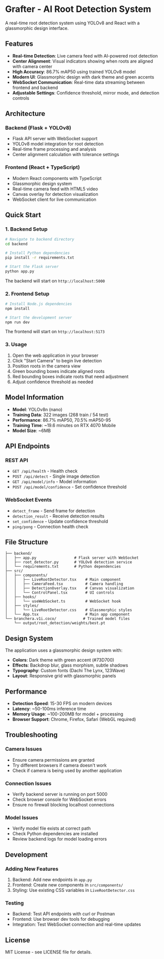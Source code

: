 # Grafter - AI Root Detection System

A real-time root detection system using YOLOv8 and React with a glassmorphic design interface.

## Features

- **Real-time Detection**: Live camera feed with AI-powered root detection
- **Center Alignment**: Visual indicators showing when roots are aligned with camera center
- **High Accuracy**: 86.7% mAP50 using trained YOLOv8 model
- **Modern UI**: Glassmorphic design with dark theme and green accents
- **WebSocket Communication**: Real-time data streaming between frontend and backend
- **Adjustable Settings**: Confidence threshold, mirror mode, and detection controls

## Architecture

### Backend (Flask + YOLOv8)
- Flask API server with WebSocket support
- YOLOv8 model integration for root detection
- Real-time frame processing and analysis
- Center alignment calculation with tolerance settings

### Frontend (React + TypeScript)
- Modern React components with TypeScript
- Glassmorphic design system
- Real-time camera feed with HTML5 video
- Canvas overlay for detection visualization
- WebSocket client for live communication

## Quick Start

### 1. Backend Setup

```bash
# Navigate to backend directory
cd backend

# Install Python dependencies
pip install -r requirements.txt

# Start the Flask server
python app.py
```

The backend will start on `http://localhost:5000`

### 2. Frontend Setup

```bash
# Install Node.js dependencies
npm install

# Start the development server
npm run dev
```

The frontend will start on `http://localhost:5173`

### 3. Usage

1. Open the web application in your browser
2. Click "Start Camera" to begin live detection
3. Position roots in the camera view
4. Green bounding boxes indicate aligned roots
5. Red bounding boxes indicate roots that need adjustment
6. Adjust confidence threshold as needed

## Model Information

- **Model**: YOLOv8n (nano)
- **Training Data**: 322 images (268 train / 54 test)
- **Performance**: 86.7% mAP50, 70.5% mAP50-95
- **Training Time**: ~19.6 minutes on RTX 4070 Mobile
- **Model Size**: ~6MB

## API Endpoints

### REST API
- `GET /api/health` - Health check
- `POST /api/detect` - Single image detection
- `GET /api/model/info` - Model information
- `POST /api/model/confidence` - Set confidence threshold

### WebSocket Events
- `detect_frame` - Send frame for detection
- `detection_result` - Receive detection results
- `set_confidence` - Update confidence threshold
- `ping/pong` - Connection health check

## File Structure

```
├── backend/
│   ├── app.py                 # Flask server with WebSocket
│   ├── root_detector.py       # YOLOv8 detection service
│   └── requirements.txt       # Python dependencies
├── src/
│   ├── components/
│   │   ├── LiveRootDetector.tsx    # Main component
│   │   ├── CameraFeed.tsx          # Camera handling
│   │   ├── DetectionOverlay.tsx    # Canvas visualization
│   │   └── ControlPanel.tsx        # UI controls
│   ├── hooks/
│   │   └── useWebSocket.ts         # WebSocket hook
│   ├── styles/
│   │   └── LiveRootDetector.css    # Glassmorphic styles
│   └── App.tsx                     # Main app component
└── branchera.v1i.coco/            # Trained model files
    └── output/root_detection/weights/best.pt
```

## Design System

The application uses a glassmorphic design system with:

- **Colors**: Dark theme with green accent (#73D700)
- **Effects**: Backdrop blur, glass morphism, subtle shadows
- **Typography**: Custom fonts (Dachi The Lynx, 123Wave)
- **Layout**: Responsive grid with glassmorphic panels

## Performance

- **Detection Speed**: 15-30 FPS on modern devices
- **Latency**: ~50-100ms inference time
- **Memory Usage**: ~100-200MB for model + processing
- **Browser Support**: Chrome, Firefox, Safari (WebGL required)

## Troubleshooting

### Camera Issues
- Ensure camera permissions are granted
- Try different browsers if camera doesn't work
- Check if camera is being used by another application

### Connection Issues
- Verify backend server is running on port 5000
- Check browser console for WebSocket errors
- Ensure no firewall blocking localhost connections

### Model Issues
- Verify model file exists at correct path
- Check Python dependencies are installed
- Review backend logs for model loading errors

## Development

### Adding New Features
1. Backend: Add new endpoints in `app.py`
2. Frontend: Create new components in `src/components/`
3. Styling: Use existing CSS variables in `LiveRootDetector.css`

### Testing
- Backend: Test API endpoints with curl or Postman
- Frontend: Use browser dev tools for debugging
- Integration: Test WebSocket connection and real-time updates

## License

MIT License - see LICENSE file for details.